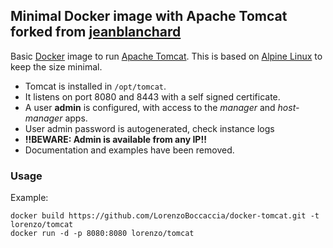 ## Minimal Docker image with Apache Tomcat forked from [jeanblanchard](https://github.com/jeanblanchard/docker-tomcat)

Basic [Docker](https://www.docker.com/) image to run [Apache Tomcat](http://tomcat.apache.org/).
This is based on [Alpine Linux](http://alpinelinux.org/) to keep the size minimal.

* Tomcat is installed in `/opt/tomcat`.
* It listens on port 8080 and 8443 with a self signed certificate.
* A user **admin** is configured, with access to the _manager_ and _host-manager_ apps.
* User admin password is autogenerated, check instance logs
* **!!BEWARE: Admin is available from any IP!!**
* Documentation and examples have been removed.


### Usage

Example: 

    docker build https://github.com/LorenzoBoccaccia/docker-tomcat.git -t lorenzo/tomcat
    docker run -d -p 8080:8080 lorenzo/tomcat
    
